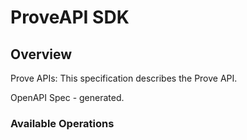 # ProveAPI SDK

## Overview

Prove APIs: This specification describes the Prove API.

OpenAPI Spec - generated.

### Available Operations
